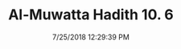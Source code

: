 ---
title        : "Al-Muwatta Hadith 10. 6"
date         : 7/25/2018 12:29:39 PM
draft        : false
type         : "hadith"
layout       : "hadith"
BookCode     : "AMH"
VolumeNumber : "10"
HadithNumber : "6"
categories  :  ["Prayer, Id - The Order to Eat Before Going Out on the Morning of the 'Id"]
---